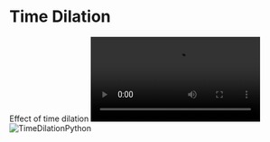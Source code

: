 # Time Dilation
 Effect of time dilation
<video controls src="TimeDilation-1.mp4" title="Title"></video>
![TimeDilationPython](https://github.com/user-attachments/assets/f3245f70-27e2-47a1-bac1-14367b60a085)
